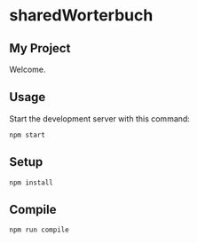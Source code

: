 # sharedWorterbuch
My Project
---
 
Welcome.

Usage
---
 
Start the development server with this command:
 
```
npm start
```
 
 
  
 
 
Setup
---
 
```
npm install
```
 
 
 
Compile
---
 
```
npm run compile
```